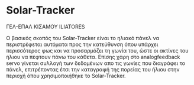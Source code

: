 # Solar-Tracker

ΓΕΛ-ΕΠΑΛ ΚΙΣΑΜΟΥ ILIATORES

Ο βασικός σκοπός του Solar-Tracker είναι το ηλιακό πάνελ να περιστρέφεται αυτόματα προς την κατεύθυνση όπου υπάρχει περισσότερος φως και να προσαρμόζει τη γωνία του, ώστε οι ακτίνες του ήλιου να πέφτουν πάνω του κάθετα. Επίσης χάρη στο analogfeedback servo γίνεται συλλογή των δεδομένων απο τις γωνίες που διαγράφει το πάνελ, επιτρέποντας έτσι την καταγραφή της πορείας του ήλιου στην περιοχή όπου χρησιμοποιήθηκε το Solar-Tracker.
